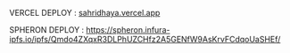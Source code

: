 VERCEL DEPLOY : [sahridhaya.vercel.app](https://sahridhaya-wj9pocvrc-its-harsshhh.vercel.app/)

SPHERON DEPLOY : https://spheron.infura-ipfs.io/ipfs/Qmdo4ZXqxR3DLPhUZCHfz2A5GENfW9AsKrvFCdqoUaSHEf/
